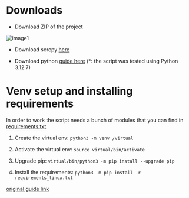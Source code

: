 # Downloads
* Download ZIP of the project

![image1](https://i.imgur.com/DEwNATx.png)

* Download scrcpy [here](https://github.com/Genymobile/scrcpy/blob/master/doc/linux.md)

* Download python [guide here](https://docs.python-guide.org/starting/install3/linux/)
(*: the script was tested using Python 3.12.7)

# Venv setup and installing requirements
In order to work the script needs a bunch of modules that you can find in [requirements.txt](https://github.com/maikuITA/WolvesvilleADBOT/blob/main/requirements_linux.txt)

1) Create the virtual env: ```python3 -m venv /virtual```

2) Activate the virtual env: ```source virtual/bin/activate```

3) Upgrade pip: ```virtual/bin/python3 -m pip install --upgrade pip```

4) Install the requirements: ```python3 -m pip install -r requirements_linux.txt```

[original guide link](https://www.dataquest.io/blog/a-complete-guide-to-python-virtual-environments/)